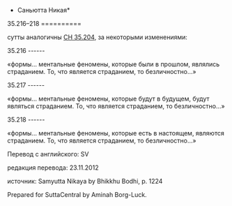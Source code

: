 * Саньютта Никая*

35\.216–218
\=\=\=\=\=\=\=\=\=\=

сутты аналогичны [СН 35\.204](/sn35\.204/ru/sv), за некоторыми изменениями:

35\.216
\-\-\-\-\-\-

«формы… ментальные феномены, которые были в прошлом, являлись страданием\. То, что является страданием, то безличностно…»

35\.217
\-\-\-\-\-\-

«формы… ментальные феномены, которые будут в будущем, будут являться страданием\. То, что является страданием, то безличностно…»

35\.218
\-\-\-\-\-\-

«формы… ментальные феномены, которые есть в настоящем, являются страданием\. То, что является страданием, то безличностно…»

Перевод с английского: SV

редакция перевода: 23\.11\.2012

источник: Samyutta Nikaya by Bhikkhu Bodhi, p\. 1224

Prepared for SuttaCentral by Aminah Borg\-Luck\.